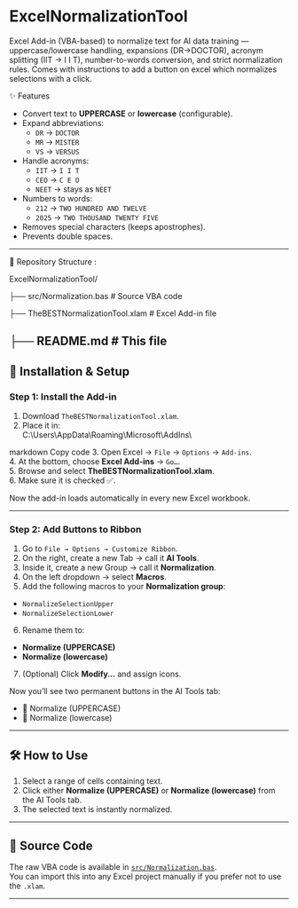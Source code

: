 # ExcelNormalizationTool
Excel Add-in (VBA-based) to normalize text for AI data training — uppercase/lowercase handling, expansions (DR→DOCTOR), acronym splitting (IIT → I I T), number-to-words conversion, and strict normalization rules. Comes with instructions to add a button on excel which normalizes selections with a click.

 ✨ Features
- Convert text to **UPPERCASE** or **lowercase** (configurable).
- Expand abbreviations:  
  - `DR` → `DOCTOR`  
  - `MR` → `MISTER`  
  - `VS` → `VERSUS`  
- Handle acronyms:  
  - `IIT` → `I I T`  
  - `CEO` → `C E O`  
  - `NEET` → stays as `NEET`  
- Numbers to words:  
  - `212` → `TWO HUNDRED AND TWELVE`  
  - `2025` → `TWO THOUSAND TWENTY FIVE`  
- Removes special characters (keeps apostrophes).
- Prevents double spaces.

---
📂 Repository Structure :

ExcelNormalizationTool/

├── src/Normalization.bas # Source VBA code

├── TheBESTNormalizationTool.xlam # Excel Add-in file

├── README.md # This file
-----

## 🚀 Installation & Setup

### Step 1: Install the Add-in
1. Download `TheBESTNormalizationTool.xlam`.  
2. Place it in:  
C:\Users<YourName>\AppData\Roaming\Microsoft\AddIns\

markdown
Copy code
3. Open Excel → `File` → `Options` → `Add-ins`.  
4. At the bottom, choose **Excel Add-ins** → `Go…`.  
5. Browse and select **TheBESTNormalizationTool.xlam**.  
6. Make sure it is checked ✅.  

Now the add-in loads automatically in every new Excel workbook.

---

### Step 2: Add Buttons to Ribbon
1. Go to `File → Options → Customize Ribbon`.  
2. On the right, create a new Tab → call it **AI Tools**.  
3. Inside it, create a new Group → call it **Normalization**.  
4. On the left dropdown → select **Macros**.  
5. Add the following macros to your **Normalization group**:  
- `NormalizeSelectionUpper`  
- `NormalizeSelectionLower`  
6. Rename them to:  
- **Normalize (UPPERCASE)**  
- **Normalize (lowercase)**  
7. (Optional) Click **Modify…** and assign icons.  

Now you’ll see two permanent buttons in the AI Tools tab:
- 🔘 Normalize (UPPERCASE)  
- 🔘 Normalize (lowercase)  

---

## 🛠 How to Use
1. Select a range of cells containing text.  
2. Click either **Normalize (UPPERCASE)** or **Normalize (lowercase)** from the AI Tools tab.  
3. The selected text is instantly normalized.  

---

## 🧩 Source Code
The raw VBA code is available in [`src/Normalization.bas`](src/Normalization.bas).  
You can import this into any Excel project manually if you prefer not to use the `.xlam`.

---
